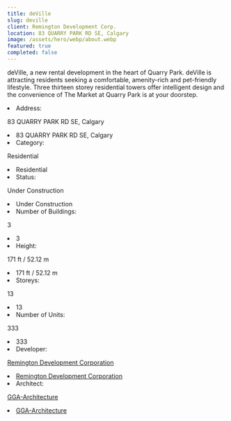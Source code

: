 ```yaml
---
title: deVille
slug: deville
client: Remington Development Corp.
location: 83 QUARRY PARK RD SE, Calgary
image: /assets/hero/webp/about.webp
featured: true
completed: false
---
```


deVille, a new rental development in the heart of Quarry Park. deVille is attracting residents seeking a comfortable, amenity-rich and pet-friendly lifestyle. Three thirteen storey residential towers offer intelligent design and the convenience of The Market at Quarry Park is at your doorstep.

<div class="grid">
    <li>Address: <p class="mobile">83 QUARRY PARK RD SE, Calgary</p></li> <li class="desktop">83 QUARRY PARK RD SE, Calgary</li>
    <li>Category: <p class="mobile">Residential</p></li> <li class="desktop">Residential</li>
    <li>Status: <p class="mobile">Under Construction</p></li> <li class="desktop">Under Construction</li>
    <li>Number of Buildings: <p class="mobile">3</p></li> <li class="desktop">3</li>
    <li>Height: <p class="mobile">171 ft / 52.12 m</p></li> <li class="desktop">171 ft / 52.12 m</li>
    <li>Storeys: <p class="mobile">13</p></li> <li class="desktop">13</li>
    <li>Number of Units: <p class="mobile">333</p></li> <li class="desktop">333</li>
    <li>Developer: <p class="mobile"><a href="http://remingtoncorp.com/">Remington Development Corporation</a></p></li> <li class="desktop"><a href="http://remingtoncorp.com/">Remington Development Corporation</a></li>
    <li>Architect: <p class="mobile"><a href="https://gga-arch.com/">GGA-Architecture</a></p></li> <li class="desktop"><a href="https://gga-arch.com/">GGA-Architecture</a></li>
</div>
